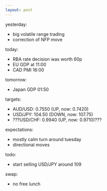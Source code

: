```yaml
---
layout: post
---
```


yesterday:

* big volatile range trading
* correction of NFP move


today:

* RBA rate decision was worth 60p
* EU GDP at 11:00
* CAD PMI 16:00


tomorrow:

* Japan GDP 01:50


targets:

* AUD/USD: 0.7550 (UP, now: 0.7420)
* USD/JPY: 104.50 (DOWN, now: 107.75)
* ???USD/CHF: 0.9940 (UP, now: 0.9710)???


expectations:

* mostly calm turn around tuesday
* directional moves


todo:

* start selling USD/JPY around 109


swap:

* no free lunch
